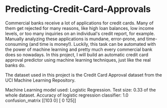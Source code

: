 # Predicting-Credit-Card-Approvals

Commercial banks receive a lot of applications for credit cards. Many of them get rejected for many reasons, like high loan balances, low income levels, or too many inquiries on an individual's credit report, for example. Manually analyzing these applications is mundane, error-prone, and time-consuming (and time is money!). Luckily, this task can be automated with the power of machine learning and pretty much every commercial bank does so nowadays. In this project, I will build an automatic credit card approval predictor using machine learning techniques, just like the real banks do.

The dataset used in this project is the Credit Card Approval dataset from the UCI Machine Learning Repository.

Machine Learning model used: Logistic Regression.
Test size: 0.33 of the whole dataset.
Accuracy of logistic regression classifier:  1.0
confusion_matrix
[[103   0]
 [  0 125]]
